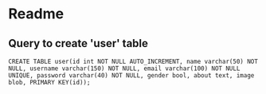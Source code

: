 # Readme

## Query to create 'user' table
`CREATE TABLE user(id int NOT NULL AUTO_INCREMENT, name varchar(50) NOT NULL, username varchar(150) NOT NULL, email varchar(100) NOT NULL UNIQUE, password varchar(40) NOT NULL, gender bool, about text, image blob, PRIMARY KEY(id));`
